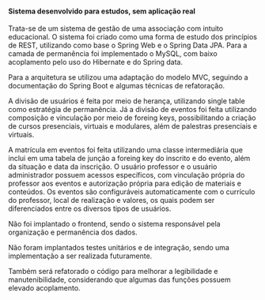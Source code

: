 <h4>Sistema desenvolvido para estudos, sem aplicação real</h4>

Trata-se de um sistema de gestão de uma associação com intuito educacional. O sistema foi criado como uma forma de estudo dos princípios de REST, utilizando como base o Spring Web e o Spring Data JPA.
Para a camada de permanência foi implementado o MySQL, com baixo acoplamento pelo uso do Hibernate e do Spring data.

Para a arquitetura se utilizou uma adaptação do modelo MVC, seguindo a documentação do Spring Boot e algumas técnicas de refatoração.

A divisão de usuários é feita por meio de herança, utilizando single table como estratégia de permanência.
Já a divisão de eventos foi feita utilizando composição e vinculação por meio de foreing keys, possibilitando a criação de cursos presenciais, virtuais e modulares, além de palestras presenciais e virtuais.

A matrícula em eventos foi feita utilizando uma classe intermediária que inclui em uma tabela de junção a foreing key do inscrito e do evento, além da situação e data da inscrição.
O usuário professor e o usuário administrador possuem acessos específicos, com vinculação própria do professor aos eventos e autorização própria para edição de materiais e conteúdos.
Os eventos são configuráveis automaticamente com o currículo do professor, local de realização e valores, os quais podem ser diferenciados entre os diversos tipos de usuários.

Não foi implantado o frontend, sendo o sistema responsável pela organização e permanência dos dados.

Não foram implantados testes unitários e de integração, sendo uma implementação a ser realizada futuramente.

Também será refatorado o código para melhorar a legibilidade e manutenibilidade, considerando que algumas das funções possuem elevado acoplamento.
